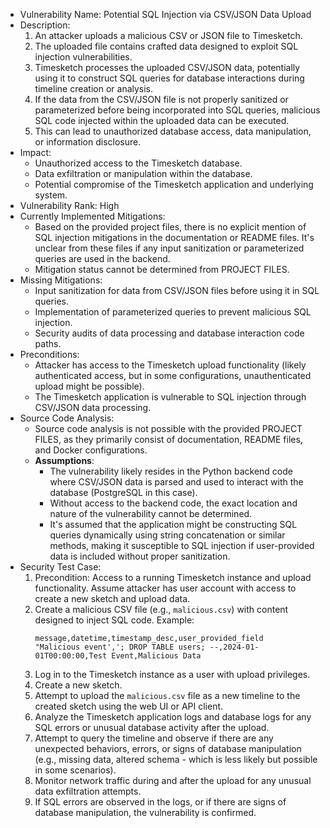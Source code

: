 - Vulnerability Name: Potential SQL Injection via CSV/JSON Data Upload
- Description:
    1. An attacker uploads a malicious CSV or JSON file to Timesketch.
    2. The uploaded file contains crafted data designed to exploit SQL injection vulnerabilities.
    3. Timesketch processes the uploaded CSV/JSON data, potentially using it to construct SQL queries for database interactions during timeline creation or analysis.
    4. If the data from the CSV/JSON file is not properly sanitized or parameterized before being incorporated into SQL queries, malicious SQL code injected within the uploaded data can be executed.
    5. This can lead to unauthorized database access, data manipulation, or information disclosure.
- Impact:
    - Unauthorized access to the Timesketch database.
    - Data exfiltration or manipulation within the database.
    - Potential compromise of the Timesketch application and underlying system.
- Vulnerability Rank: High
- Currently Implemented Mitigations:
    - Based on the provided project files, there is no explicit mention of SQL injection mitigations in the documentation or README files. It's unclear from these files if any input sanitization or parameterized queries are used in the backend.
    - Mitigation status cannot be determined from PROJECT FILES.
- Missing Mitigations:
    - Input sanitization for data from CSV/JSON files before using it in SQL queries.
    - Implementation of parameterized queries to prevent malicious SQL injection.
    - Security audits of data processing and database interaction code paths.
- Preconditions:
    - Attacker has access to the Timesketch upload functionality (likely authenticated access, but in some configurations, unauthenticated upload might be possible).
    - The Timesketch application is vulnerable to SQL injection through CSV/JSON data processing.
- Source Code Analysis:
    - Source code analysis is not possible with the provided PROJECT FILES, as they primarily consist of documentation, README files, and Docker configurations.
    - **Assumptions**:
        - The vulnerability likely resides in the Python backend code where CSV/JSON data is parsed and used to interact with the database (PostgreSQL in this case).
        - Without access to the backend code, the exact location and nature of the vulnerability cannot be determined.
        - It's assumed that the application might be constructing SQL queries dynamically using string concatenation or similar methods, making it susceptible to SQL injection if user-provided data is included without proper sanitization.
- Security Test Case:
    1. Precondition: Access to a running Timesketch instance and upload functionality. Assume attacker has user account with access to create a new sketch and upload data.
    2. Create a malicious CSV file (e.g., `malicious.csv`) with content designed to inject SQL code. Example:
       ```csv
       message,datetime,timestamp_desc,user_provided_field
       "Malicious event','; DROP TABLE users; --,2024-01-01T00:00:00,Test Event,Malicious Data
       ```
    3. Log in to the Timesketch instance as a user with upload privileges.
    4. Create a new sketch.
    5. Attempt to upload the `malicious.csv` file as a new timeline to the created sketch using the web UI or API client.
    6. Analyze the Timesketch application logs and database logs for any SQL errors or unusual database activity after the upload.
    7. Attempt to query the timeline and observe if there are any unexpected behaviors, errors, or signs of database manipulation (e.g., missing data, altered schema - which is less likely but possible in some scenarios).
    8. Monitor network traffic during and after the upload for any unusual data exfiltration attempts.
    9. If SQL errors are observed in the logs, or if there are signs of database manipulation, the vulnerability is confirmed.